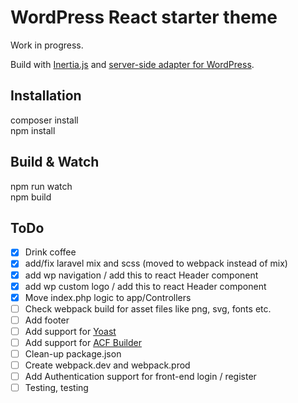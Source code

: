 # WordPress React starter theme

Work in progress.

Build with [Inertia.js](https://inertiajs.com) and [server-side adapter for WordPress](https://github.com/boxybird/inertia-wordpress/).

## Installation

composer install<br />
npm install<br />

## Build & Watch

npm run watch<br />
npm build<br />

## ToDo 

- [x] Drink coffee
- [x] add/fix laravel mix and scss (moved to webpack instead of mix)
- [x] add wp navigation / add this to react Header component
- [x] add wp custom logo / add this to react Header component
- [x] Move index.php logic to app/Controllers
- [ ] Check webpack build for asset files like png, svg, fonts etc.
- [ ] Add footer
- [ ] Add support for [Yoast](https://yoast.com/wordpress/plugins/seo/)
- [ ] Add support for [ACF Builder](https://github.com/StoutLogic/acf-builder)
- [ ] Clean-up package.json
- [ ] Create webpack.dev and webpack.prod
- [ ] Add Authentication support for front-end login / register
- [ ] Testing, testing